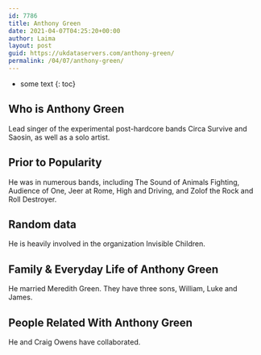 ```yaml
---
id: 7786
title: Anthony Green
date: 2021-04-07T04:25:20+00:00
author: Laima
layout: post
guid: https://ukdataservers.com/anthony-green/
permalink: /04/07/anthony-green/
---
```


* some text
{: toc}


## Who is Anthony Green
                  
                  
                  
Lead singer of the experimental post-hardcore bands Circa Survive and Saosin, as well as a solo artist.
                  
              
            
              
            
                
                
                
## Prior to Popularity
                  
                  
                  
He was in numerous bands, including The Sound of Animals Fighting, Audience of One, Jeer at Rome, High and Driving, and Zolof the Rock and Roll Destroyer.
                  
              
            
              
            
                
                
                
## Random data
                  
                  
                  
He is heavily involved in the organization Invisible Children.
                  
              
            
              
            
                
                
                
## Family & Everyday Life of Anthony Green
                  
                  
                  
He married Meredith Green. They have three sons, William, Luke and James.
                  
              
            
              
            
                
                
                
## People Related With Anthony Green
                  
                  
                  
He and Craig Owens have collaborated.
                  
              
            
              
            
                
              
            
              
              
            
            
              
            
          
          
          